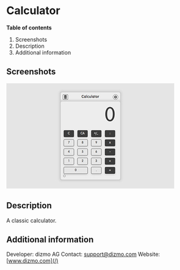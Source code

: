 # Calculator

**Table of contents**

1. Screenshots
2. Description
3. Additional information

## Screenshots

![Calculator dizmo](/help/en/Calculator.jpg)

## Description

A classic calculator.

## Additional information

Developer: dizmo AG
Contact: support@dizmo.com
Website: [www.dizmo.com](/)
